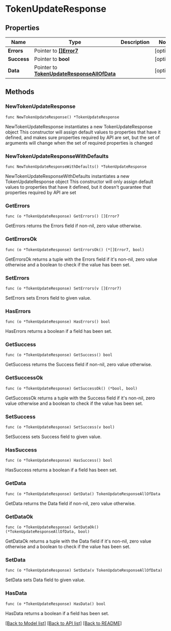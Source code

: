 # TokenUpdateResponse

## Properties

Name | Type | Description | Notes
------------ | ------------- | ------------- | -------------
**Errors** | Pointer to [**[]Error7**](Error7.md) |  | [optional] 
**Success** | Pointer to **bool** |  | [optional] 
**Data** | Pointer to [**TokenUpdateResponseAllOfData**](TokenUpdateResponseAllOfData.md) |  | [optional] 

## Methods

### NewTokenUpdateResponse

`func NewTokenUpdateResponse() *TokenUpdateResponse`

NewTokenUpdateResponse instantiates a new TokenUpdateResponse object
This constructor will assign default values to properties that have it defined,
and makes sure properties required by API are set, but the set of arguments
will change when the set of required properties is changed

### NewTokenUpdateResponseWithDefaults

`func NewTokenUpdateResponseWithDefaults() *TokenUpdateResponse`

NewTokenUpdateResponseWithDefaults instantiates a new TokenUpdateResponse object
This constructor will only assign default values to properties that have it defined,
but it doesn't guarantee that properties required by API are set

### GetErrors

`func (o *TokenUpdateResponse) GetErrors() []Error7`

GetErrors returns the Errors field if non-nil, zero value otherwise.

### GetErrorsOk

`func (o *TokenUpdateResponse) GetErrorsOk() (*[]Error7, bool)`

GetErrorsOk returns a tuple with the Errors field if it's non-nil, zero value otherwise
and a boolean to check if the value has been set.

### SetErrors

`func (o *TokenUpdateResponse) SetErrors(v []Error7)`

SetErrors sets Errors field to given value.

### HasErrors

`func (o *TokenUpdateResponse) HasErrors() bool`

HasErrors returns a boolean if a field has been set.

### GetSuccess

`func (o *TokenUpdateResponse) GetSuccess() bool`

GetSuccess returns the Success field if non-nil, zero value otherwise.

### GetSuccessOk

`func (o *TokenUpdateResponse) GetSuccessOk() (*bool, bool)`

GetSuccessOk returns a tuple with the Success field if it's non-nil, zero value otherwise
and a boolean to check if the value has been set.

### SetSuccess

`func (o *TokenUpdateResponse) SetSuccess(v bool)`

SetSuccess sets Success field to given value.

### HasSuccess

`func (o *TokenUpdateResponse) HasSuccess() bool`

HasSuccess returns a boolean if a field has been set.

### GetData

`func (o *TokenUpdateResponse) GetData() TokenUpdateResponseAllOfData`

GetData returns the Data field if non-nil, zero value otherwise.

### GetDataOk

`func (o *TokenUpdateResponse) GetDataOk() (*TokenUpdateResponseAllOfData, bool)`

GetDataOk returns a tuple with the Data field if it's non-nil, zero value otherwise
and a boolean to check if the value has been set.

### SetData

`func (o *TokenUpdateResponse) SetData(v TokenUpdateResponseAllOfData)`

SetData sets Data field to given value.

### HasData

`func (o *TokenUpdateResponse) HasData() bool`

HasData returns a boolean if a field has been set.


[[Back to Model list]](../README.md#documentation-for-models) [[Back to API list]](../README.md#documentation-for-api-endpoints) [[Back to README]](../README.md)


